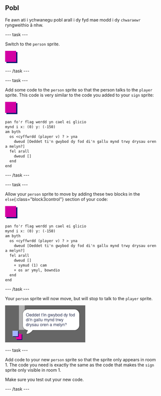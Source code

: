 ## Pobl

Fe awn ati i ychwanegu pobl arall i dy fyd mae modd i dy `chwaraewr` ryngweithio â nhw.

\--- task \---

Switch to the `person` sprite.

![Person sprite](images/person.png)

\--- /task \---

\--- task \---

Add some code to the `person` sprite so that the person talks to the `player` sprite. This code is very similar to the code you added to your `sign` sprite:

![person](images/person.png)

```blocks3
pan fo'r flag werdd yn cael ei glicio
mynd i x: (0) y: (-150)
am byth 
  os <cyffwrdd (player v) ? > yna 
    dweud [Oeddet ti'n gwybod dy fod di'n gallu mynd trwy drysau oren a melyn?]
  fel arall 
    dweud []
  end
end
```

\--- /task \---

\--- task \---

Allow your `person` sprite to move by adding these two blocks in the `else`{:class="block3control"} section of your code:

![person](images/person.png)

```blocks3
pan fo'r flag werdd yn cael ei glicio
mynd i x: (0) y: (-150)
am byth 
  os <cyffwrdd (player v) ? > yna 
    dweud [Oeddet ti'n gwybod dy fod di'n gallu mynd trwy drysau oren a melyn?]
  fel arall 
    dweud []
    + symud (1) cam
    + os ar ymyl, bowndio
  end
end
```

\--- /task \---

Your `person` sprite will now move, but will stop to talk to the `player` sprite.

![screenshot](images/world-person-test.png)

\--- task \---

Add code to your new `person` sprite so that the sprite only appears in room 1. The code you need is exactly the same as the code that makes the `sign` sprite only visible in room 1.

Make sure you test out your new code.

\--- /task \---